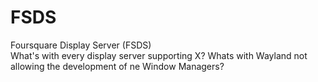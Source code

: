 # FSDS
Foursquare Display Server (FSDS)
<br>
What's with every display server supporting X? Whats with Wayland not allowing the development of ne Window Managers?
